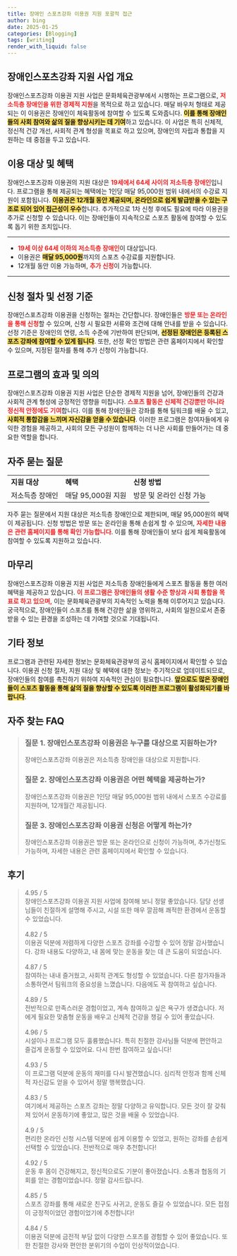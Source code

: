 ```yaml
---
title: 장애인 스포츠강좌 이용권 지원 포괄적 접근
author: bing
date: 2025-01-25
categories: [Blogging]
tags: [writing]
render_with_liquid: false
---
```



<h2 id='장애인스포츠강좌 지원 사업 개요'>장애인스포츠강좌 지원 사업 개요</h2>

<p>장애인스포츠강좌 이용권 지원 사업은 문화체육관광부에서 시행하는 프로그램으로, <b><span style="color: #ee2323;">저소득층 장애인을 위한 경제적 지원</span></b>을 목적으로 하고 있습니다. 매달 바우처 형태로 제공되는 이 이용권은 장애인이 체육활동에 참여할 수 있도록 도와줍니다. <b><span style="background-color: #ffe066;">이를 통해 장애인들의 사회 참여와 삶의 질을 향상시키는 데 기여</span></b>하고 있습니다. 이 사업은 특히 신체적, 정신적 건강 개선, 사회적 관계 형성을 목표로 하고 있으며, 장애인의 자립과 통합을 지원하는 데 중점을 두고 있습니다.</p>

<h2 id='이용 대상 및 혜택'>이용 대상 및 혜택</h2>

<p>장애인스포츠강좌 이용권의 지원 대상은 <b><span style="color: #ee2323;">19세에서 64세 사이의 저소득층 장애인</span></b>입니다. 프로그램을 통해 제공되는 혜택에는 1인당 매달 95,000원 범위 내에서의 수강료 지원이 포함됩니다. <b><span style="background-color: #ffe066;">이용권은 12개월 동안 제공되며, 온라인으로 쉽게 발급받을 수 있는 구조로 되어 있어 접근성이 우수</span></b>합니다. 추가적으로 1차 신청 후에도 필요에 따라 이용권을 추가로 신청할 수 있습니다. 이는 장애인들이 지속적으로 스포츠 활동에 참여할 수 있도록 돕기 위한 조치입니다.</p>

<hr />

<ul>
    <li><b><span style="color: #ee2323;">19세 이상 64세 이하의 저소득층 장애인</span></b>이 대상입니다.</li>
    <li>이용권은 <b><span style="background-color: #ffe066;">매달 95,000원</span></b>까지의 스포츠 수강료를 지원합니다.</li>
    <li>12개월 동안 이용 가능하며, <b><span style="color: #ee2323;">추가 신청</span></b>이 가능합니다.</li>
</ul>

<hr />

<h2 id='신청 절차 및 선정 기준'>신청 절차 및 선정 기준</h2>

<p>장애인스포츠강좌 이용권을 신청하는 절차는 간단합니다. 장애인들은 <b><span style="color: #ee2323;">방문 또는 온라인을 통해 신청</span></b>할 수 있으며, 신청 시 필요한 서류와 조건에 대해 안내를 받을 수 있습니다. 선정 기준은 장애인의 연령, 소득 수준에 기반하여 판단되며, <b><span style="background-color: #ffe066;">선정된 장애인은 등록된 스포츠 강좌에 참여할 수 있게 됩니다</span></b>. 또한, 선정 확인 방법은 관련 홈페이지에서 확인할 수 있으며, 지정된 절차를 통해 추가 신청이 가능합니다.</p>

<h2 id='프로그램의 효과 및 의의'>프로그램의 효과 및 의의</h2>

<p>장애인스포츠강좌 이용권 지원 사업은 단순한 경제적 지원을 넘어, 장애인들의 건강과 사회적 관계 형성에 긍정적인 영향을 미칩니다. <b><span style="color: #ee2323;">스포츠 활동은 신체적 건강뿐만 아니라 정신적 안정에도 기여</span></b>합니다. 이를 통해 장애인들은 강좌를 통해 팀워크를 배울 수 있고, <b><span style="background-color: #ffe066;">사회적 통합감을 느끼며 자신감을 얻을 수 있습니다</span></b>. 이러한 프로그램은 참여자들에게 유익한 경험을 제공하고, 사회의 모든 구성원이 함께하는 더 나은 사회를 만들어가는 데 중요한 역할을 합니다.</p>

<h2 id='자주 묻는 질문'>자주 묻는 질문</h2>

<table>
    <tr>
        <td><b>지원 대상</b></td>
        <td><b>혜택</b></td>
        <td><b>신청 방법</b></td>
    </tr>
    <tr>
        <td>저소득층 장애인</td>
        <td>매달 95,000원 지원</td>
        <td>방문 및 온라인 신청 가능</td>
    </tr>
</table>

<p>자주 묻는 질문에서 지원 대상은 저소득층 장애인으로 제한되며, 매달 95,000원의 혜택이 제공됩니다. 신청 방법은 방문 또는 온라인을 통해 손쉽게 할 수 있으며, <b><span style="color: #ee2323;">자세한 내용은 관련 홈페이지를 통해 확인 가능합니다</span></b>. 이를 통해 장애인들이 보다 쉽게 체육활동에 참여할 수 있도록 지원하고 있습니다.</p>

<h2 id='마무리'>마무리</h2>

<p>장애인스포츠강좌 이용권 지원 사업은 저소득층 장애인들에게 스포츠 활동을 통한 여러 혜택을 제공하고 있습니다. <b><span style="color: #ee2323;">이 프로그램은 장애인들의 생활 수준 향상과 사회 통합을 목표로 하고 있으며,</span></b> 이는 문화체육관광부의 지속적인 노력을 통해 이루어지고 있습니다. 궁극적으로, 장애인들이 스포츠를 통해 건강한 삶을 영위하고, 사회의 일원으로서 존중받을 수 있는 환경을 조성하는 데 기여할 것으로 기대됩니다.</p>

<h2 id='기타 정보'>기타 정보</h2>

<p>프로그램과 관련된 자세한 정보는 문화체육관광부의 공식 홈페이지에서 확인할 수 있습니다. 이용권 신청 절차, 지원 대상 및 혜택에 대한 정보는 주기적으로 업데이트되므로, 장애인들의 참여를 촉진하기 위하여 지속적인 관심이 필요합니다. <b><span style="background-color: #ffe066;">앞으로도 많은 장애인들이 스포츠 활동을 통해 삶의 질을 향상할 수 있도록 이러한 프로그램이 활성화되기를 바랍니다</span></b>.</p>


<h2 id='자주_찾는_FAQ'>자주 찾는 FAQ</h2>
<div itemscope="" itemtype="https://schema.org/FAQPage"> 
<blockquote> 
<div itemscope="" itemprop="mainEntity" itemtype="https://schema.org/Question"> 
<h3 itemprop="name">질문 1. 장애인스포츠강좌 이용권은 누구를 대상으로 지원하는가?</h3> 
<div itemscope="" itemprop="acceptedAnswer" itemtype="https://schema.org/Answer"> 
<span itemprop="text"> 
<p>장애인스포츠강좌 이용권은 저소득층 장애인을 대상으로 지원합니다.</p> 
</span> 
</div> 
</div> 
<div itemscope="" itemprop="mainEntity" itemtype="https://schema.org/Question"> 
<h3 itemprop="name">질문 2. 장애인스포츠강좌 이용권은 어떤 혜택을 제공하는가?</h3> 
<div itemscope="" itemprop="acceptedAnswer" itemtype="https://schema.org/Answer"> 
<span itemprop="text"> 
<p>장애인스포츠강좌 이용권은 1인당 매달 95,000원 범위 내에서 스포츠 수강료를 지원하며, 12개월간 제공됩니다.</p> 
</span> 
</div> 
</div> 
<div itemscope="" itemprop="mainEntity" itemtype="https://schema.org/Question"> 
<h3 itemprop="name">질문 3. 장애인스포츠강좌 이용권 신청은 어떻게 하는가?</h3> 
<div itemscope="" itemprop="acceptedAnswer" itemtype="https://schema.org/Answer"> 
<span itemprop="text"> 
<p>장애인스포츠강좌 이용권은 방문 또는 온라인으로 신청이 가능하며, 추가신청도 가능하며, 자세한 내용은 관련 홈페이지에서 확인할 수 있습니다.</p> 
</span> 
</div> 
</div> 
</blockquote> 
</div>
<h2 id='후기'>후기</h2>
<div itemscope itemtype="https://schema.org/Product">
  <blockquote>
  <div itemprop="review" itemscope itemtype="https://schema.org/Review">
      <div itemprop="reviewRating" itemscope itemtype="https://schema.org/Rating"> <span itemprop="ratingValue">4.95</span> / <span itemprop="bestRating">5</span> </div>
      <span itemprop="reviewBody">장애인스포츠강좌 이용권 지원 사업에 참여해 보니 정말 좋았습니다. 담당 선생님들이 친절하게 설명해 주시고, 시설 또한 매우 깔끔해 쾌적한 환경에서 운동할 수 있었습니다.</span>
  </div>
  <br>
  <div itemprop="review" itemscope itemtype="https://schema.org/Review">
      <div itemprop="reviewRating" itemscope itemtype="https://schema.org/Rating"> <span itemprop="ratingValue">4.82</span> / <span itemprop="bestRating">5</span> </div>
      <span itemprop="reviewBody">이용권 덕분에 저렴하게 다양한 스포츠 강좌를 수강할 수 있어 정말 감사했습니다. 강좌 내용도 다양하고, 내 몸에 맞는 운동을 찾는 데 큰 도움이 되었습니다.</span>
  </div>
  <br>
  <div itemprop="review" itemscope itemtype="https://schema.org/Review">
      <div itemprop="reviewRating" itemscope itemtype="https://schema.org/Rating"> <span itemprop="ratingValue">4.87</span> / <span itemprop="bestRating">5</span> </div>
      <span itemprop="reviewBody">참여하는 내내 즐거웠고, 사회적 관계도 형성할 수 있었습니다. 다른 참가자들과 소통하면서 팀워크의 중요성을 느꼈습니다. 다음에도 꼭 참여하고 싶습니다.</span>
  </div>
  <br>
  <div itemprop="review" itemscope itemtype="https://schema.org/Review">
      <div itemprop="reviewRating" itemscope itemtype="https://schema.org/Rating"> <span itemprop="ratingValue">4.89</span> / <span itemprop="bestRating">5</span> </div>
      <span itemprop="reviewBody">전반적으로 만족스러운 경험이었고, 계속 참여하고 싶은 욕구가 생겼습니다. 저에게 필요한 맞춤형 운동을 배우고 신체적 건강을 챙길 수 있어 좋았습니다.</span>
  </div>
  <br>
  <div itemprop="review" itemscope itemtype="https://schema.org/Review">
      <div itemprop="reviewRating" itemscope itemtype="https://schema.org/Rating"> <span itemprop="ratingValue">4.96</span> / <span itemprop="bestRating">5</span> </div>
      <span itemprop="reviewBody">시설이나 프로그램 모두 훌륭했습니다. 특히 친절한 강사님들 덕분에 편안하고 즐겁게 운동할 수 있었어요. 다시 한번 참여하고 싶습니다!</span>
  </div>
  <br>
  <div itemprop="review" itemscope itemtype="https://schema.org/Review">
      <div itemprop="reviewRating" itemscope itemtype="https://schema.org/Rating"> <span itemprop="ratingValue">4.93</span> / <span itemprop="bestRating">5</span> </div>
      <span itemprop="reviewBody">이 프로그램 덕분에 운동의 재미를 다시 발견했습니다. 심리적 안정과 함께 신체적 자신감도 얻을 수 있어서 정말 행복했습니다.</span>
  </div>
  <br>
  <div itemprop="review" itemscope itemtype="https://schema.org/Review">
      <div itemprop="reviewRating" itemscope itemtype="https://schema.org/Rating"> <span itemprop="ratingValue">4.83</span> / <span itemprop="bestRating">5</span> </div>
      <span itemprop="reviewBody">여기에서 제공하는 스포츠 강좌는 정말 다양하고 유익합니다. 모든 것이 잘 갖춰져 있어서 운동하기에 좋았고, 많은 것을 배울 수 있었습니다.</span>
  </div>
  <br>
  <div itemprop="review" itemscope itemtype="https://schema.org/Review">
      <div itemprop="reviewRating" itemscope itemtype="https://schema.org/Rating"> <span itemprop="ratingValue">4.9</span> / <span itemprop="bestRating">5</span> </div>
      <span itemprop="reviewBody">편리한 온라인 신청 시스템 덕분에 쉽게 이용할 수 있었고, 원하는 강좌를 손쉽게 선택할 수 있었습니다. 전반적으로 매우 추천합니다!</span>
  </div>
  <br>
  <div itemprop="review" itemscope itemtype="https://schema.org/Review">
      <div itemprop="reviewRating" itemscope itemtype="https://schema.org/Rating"> <span itemprop="ratingValue">4.92</span> / <span itemprop="bestRating">5</span> </div>
      <span itemprop="reviewBody">운동 후 몸이 건강해지고, 정신적으로도 기분이 좋아졌습니다. 소통과 협동의 기회를 얻는 경험이었습니다. 정말 감사드립니다.</span>
  </div>
  <br>
  <div itemprop="review" itemscope itemtype="https://schema.org/Review">
      <div itemprop="reviewRating" itemscope itemtype="https://schema.org/Rating"> <span itemprop="ratingValue">4.85</span> / <span itemprop="bestRating">5</span> </div>
      <span itemprop="reviewBody">스포츠 강좌를 통해 새로운 친구도 사귀고, 운동도 즐길 수 있었습니다. 모든 접점이 긍정적이었던 경험이었기에 추천합니다!</span>
  </div>
  <br>
  <div itemprop="review" itemscope itemtype="https://schema.org/Review">
      <div itemprop="reviewRating" itemscope itemtype="https://schema.org/Rating"> <span itemprop="ratingValue">4.84</span> / <span itemprop="bestRating">5</span> </div>
      <span itemprop="reviewBody">이용권 덕분에 금전적 부담 없이 다양한 스포츠를 경험할 수 있어 좋았습니다. 또한 친절한 강사와 편안한 분위기의 수업이 인상적이었습니다.</span>
  </div>
  </blockquote>
</div>
